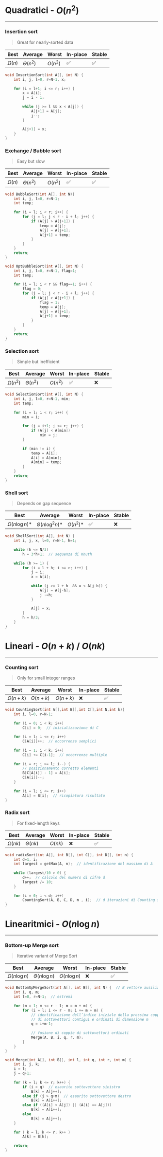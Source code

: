 # Quadratici<span> - $O(n^2)$</span>

---

### Insertion sort
> Great for nearly-sorted data

| $\textbf{Best}$ | $\textbf{Average}$ | $\textbf{Worst}$ | $\textbf{In-place}$ | $\textbf{Stable}$ |
| ---------------------------------- | ------------------------------------- | -------------------- | ------------------- | ----------------- |
| $\Omega (n)$                             | $\Theta (n^2)$                              | $O(n^2)$             | ✅                  | ✅                |

```C title:InsertionSort.c fold
void InsertionSort(int A[], int N) {  
    int i, j, l=0, r=N-1, x;
    
    for (i = l+1; i <= r; i++) {
        x = A[i];
        j = i - 1;
        
        while (j >= l && x < A[j]) {
            A[j+1] = A[j];
            j--;
        }
        
        A[j+1] = x;
    }
}
```

### Exchange / Bubble sort
> Easy but slow

| $\textbf{Best}$ | $\textbf{Average}$ | $\textbf{Worst}$ | $\textbf{In-place}$ | $\textbf{Stable}$ |
| ------------------------ | ---------------------------------- | ------------------------------------- | -------------------- | ------------------- |
| $\Omega (n)$                             | $\Theta (n^2)$                              | $O(n^2)$             | ✅                  | ✅                |                  

```C title:BubbleSort.c fold
void BubbleSort(int A[], int N){  
    int i, j, l=0, r=N-1;
    int temp;
    
    for (i = l; i < r; i++) {
        for (j = l; j < r - i + l; j++) {
            if (A[j] > A[j+1]) {
                temp = A[j];
                A[j] = A[j+1];
                A[j+1] = temp;
            }
        }
    }
    return;
}
```

```C title:OptBubbleSort.c fold
void OptBubbleSort(int A[], int N) {
    int i, j, l=0, r=N-1, flag=1;
    int temp;
    
    for (i = l; i < r && flag==1; i++) {
        flag = 0;
        for (j = l; j < r - i + l; j++) {
            if (A[j] > A[j+1]) {
                flag = 1;
                temp = A[j];
                A[j] = A[j+1];
                A[j+1] = temp;
            }
        }
    }
    return;
}
```

### Selection sort
> Simple but inefficient

| $\textbf{Best}$ | $\textbf{Average}$ | $\textbf{Worst}$ | $\textbf{In-place}$ | $\textbf{Stable}$ |
| ------------------------ | ---------------------------------- | ------------------------------------- | -------------------- | ------------------- |
| $\Omega (n^2)$                           | $\Theta (n^2)$                              | $O(n^2)$             | ✅                  | ❌                |      

```C title:SelectionSort.c fold
void SelectionSort(int A[], int N) {  
    int i, j, l=0, r=N-1, min;
    int temp;
    
    for (i = l; i < r; i++) {
        min = i;
        
        for (j = i+1; j <= r; j++) {
            if (A[j] < A[min])
                min = j;
        }
        
        if (min != i) {
            temp = A[i];
            A[i] = A[min];
            A[min] = temp;
        }
    }
    return;
}
```

### Shell sort
> Depends on gap sequence

| $\textbf{Best}$ | $\textbf{Average}$ | $\textbf{Worst}$ | $\textbf{In-place}$ | $\textbf{Stable}$ |
| ------------------------ | ---------------------------------- | ------------------------------------- | -------------------- | ------------------- |
| $\Omega (n \log n)$*                     | $\Theta (n \log^2 n)$*                      | $O(n^2)$*            | ✅                  | ❌                |     

```C title:ShellSort.c fold
void ShellSort(int A[], int N) {  
    int i, j, x, l=0, r=N-1, h=1;
    
    while (h <= N/3)
        h = 3*h+1;  // sequenza di Knuth
    
    while (h >= 1) {
        for (i = l + h; i <= r; i++) {
            j = i;
            x = A[i];
            
            while (j >= l + h  && x < A[j-h]) {
                A[j] = A[j-h];
                j -=h;
            }
            
            A[j] = x;
        }
        h = h/3;
    }
}
```

# Lineari<span> - $O(n + k)$ / $O(nk)$</span>

---

### Counting sort
> Only for small integer ranges

| $\textbf{Best}$ | $\textbf{Average}$ | $\textbf{Worst}$ | $\textbf{In-place}$ | $\textbf{Stable}$ |
| ------------------------ | ---------------------------------- | ------------------------------------- | -------------------- | ------------------- |
| $\Omega (n + k)$                         | $\Theta (n + k)$                            | $O(n + k)$           | ❌                  | ✅                | 

```C title:CountingSort.c fold
void CountingSort(int A[],int B[],int C[],int N,int k){  
    int i, l=0, r=N-1;
    
    for (i = 0; i < k; i++)
        C[i] = 0;  // inizializzazione di C
        
    for (i = l; i <= r; i++)
        C[A[i]]++;  // occorrenze semplici
        
    for (i = 1; i < k; i++)
        C[i] += C[i-1];  // occorrenze multiple
        
    for (i = r; i >= l; i--) {
        // posizionamento corretto elementi
        B[C[A[i]] - 1] = A[i];
        C[A[i]]--;
    }
    
    for (i = l; i <= r; i++)
        A[i] = B[i];  // ricopiatura risultato
}
```

### Radix sort
> For fixed-length keys

| $\textbf{Best}$ | $\textbf{Average}$ | $\textbf{Worst}$ | $\textbf{In-place}$ | $\textbf{Stable}$ |
| ------------------------ | ---------------------------------- | ------------------------------------- | -------------------- | ------------------- |
| $\Omega (nk)$                            | $\Theta (nk)$                               | $O(nk)$              | ❌                  | ✅                |          

```C title:RadixSort.c fold
void radixSort(int A[], int B[], int C[], int D[], int n) {  
    int d=1, i;
    int largest = getMax(A, n);  // identificazione del massimo di A
    
    while (largest/10 > 0) {
        d++;  // calcolo del numero di cifre d
        largest /= 10;
    }
    
    for (i = 0; i < d; i++)
        CountingSort(A, B, C, D, n , i);  // d iterazioni di Counting sort
}
```

# Linearitmici<span> - $O(n \log n)$</span>

---

### Bottom-up Merge sort
> Iterative variant of Merge Sort

| $\textbf{Best}$ | $\textbf{Average}$ | $\textbf{Worst}$ | $\textbf{In-place}$ | $\textbf{Stable}$ |
| ------------------------ | ---------------------------------- | ------------------------------------- | -------------------- | ------------------- |
| $\Omega (n \log n)$                      | $\Theta (n \log n)$                         | $O(n \log n)$        | ❌                  | ✅                |  

```C title:BottomUpMergeSort.c fold
void BottomUpMergeSort(int A[], int B[], int N) {  // B vettore ausiliario  
    int i, q, m;
    int l=0, r=N-1;  // estremi
    
    for (m = 1; m <= r - l; m = m + m) {
        for (i = l; i <= r - m; i += m + m) {
	        // identificazione dell’indice iniziale della prossima coppia
	        // di sottovettori contigui e ordinati di dimensione m
            q = i+m-1;
            
            // fusione di coppie di sottovettori ordinati
            Merge(A, B, i, q, r, m);
        }
    }
}

void Merge(int A[], int B[], int l, int q, int r, int m) {  
    int i, j, k;
    i = l;
    j = q+1;
    
    for (k = l; k <= r; k++) {
        if (i > q)  // esaurito sottovettore sinistro  
            B[k] = A[j++];
        else if (j > q+m)  // esaurito sottovettore destro  
            B[k] = A[i++];
        else if ((A[i] < A[j]) || (A[i] == A[j]))
            B[k] = A[i++];
        else
	        B[k] = A[j++];
	}
	        
    for ( k = l; k <= r; k++ )
        A[k] = B[k];
        
    return;  
}
```
